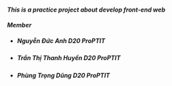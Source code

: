 #### *This is a practice project about develop front-end web*
#### *Member*
* ##### Nguyễn Đức Anh D20 ProPTIT 
* ##### Trần Thị Thanh Huyền D20 ProPTIT
* ##### Phùng Trọng Dũng D20 ProPTIT
